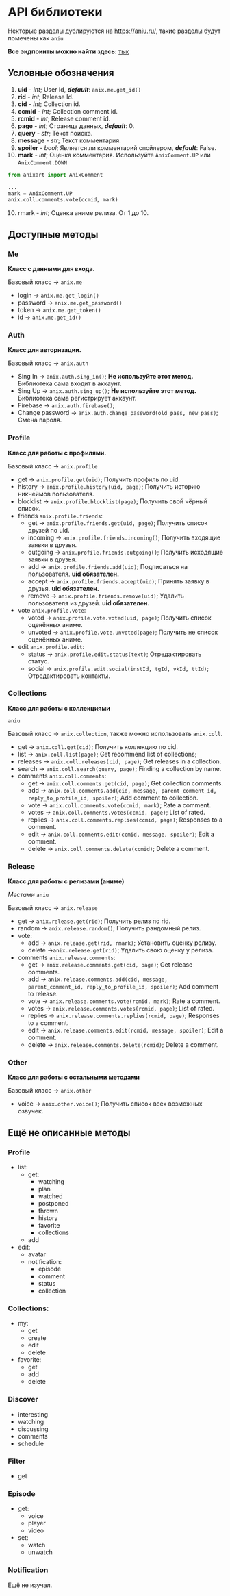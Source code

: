 # API библиотеки

Некторые разделы дублируются на https://aniu.ru/, такие разделы будут помечены как `aniu`

**Все эндпоинты можно найти здесь:** [тык](https://github.com/SantaSpeen/anixart/blob/master/anixart/methods.py "тык")

## **Условные обозначения**
1. **uid** - _int_; User Id, _**default**_: `anix.me.get_id()`
2. **rid** - _int_; Release Id.
3. **cid** - _int_; Collection id.
4. **ccmid** - _int_; Collection comment id.
4. **rcmid** - _int_; Release comment id.
5. **page** - _int_; Страница данных, **_default_**: 0.
6. **query** - _str_; Текст поиска.
7. **message** - _str_; Текст комментария.
8. **spoiler** - _bool_; Является ли комментарий спойлером, **_default_**: False.
9. **mark** - _int_; Оценка комментария. Используйте `AnixComment.UP` или `AnixComment.DOWN`
```python
from anixart import AnixComment

...
mark = AnixComment.UP
anix.coll.comments.vote(ccmid, mark)
```
10. rmark - _int_; Оценка аниме релиза. От 1 до 10.
## **Доступные методы**

### Me
**Класс с данными для входа.** 

Базовый класс -> `anix.me`

* login -> `anix.me.get_login()`
* password -> `anix.me.get_password()`
* token -> `anix.me.get_token()`
* id -> `anix.me.get_id()`

### Auth
**Класс для авторизации.** 

Базовый класс -> `anix.auth`

- Sing In -> `anix.auth.sing_in()`; **Не используйте этот метод.** Библиотека сама входит в аккаунт.
- Sing Up -> `anix.auth.sing_up()`; **Не используйте этот метод.** Библиотека сама регистрирует аккаунт.
- Firebase -> `anix.auth.firebase()`; 
- Change password -> `anix.auth.change_password(old_pass, new_pass)`; Смена пароля.

### Profile
**Класс для работы с профилями.** 

Базовый класс -> `anix.profile`

- get -> `anix.profile.get(uid)`; Получить профиль по uid.
- history -> `anix.profile.history(uid, page)`; Получить историю никнеймов пользователя.
- blocklist  -> `anix.profile.blocklist(page)`; Получить свой чёрный список.
- friends `anix.profile.friends`: 
  * get -> `anix.profile.friends.get(uid, page)`; Получить список друзей по uid.
  * incoming -> `anix.profile.friends.incoming()`; Получить входящие заявки в друзья.
  * outgoing -> `anix.profile.friends.outgoing()`; Получить исходящие заявки в друзья.
  * add -> `anix.profile.friends.add(uid)`; Подписаться на пользователя. **uid обязателен.** 
  * accept -> `anix.profile.friends.accept(uid)`; Принять заявку в друзья. **uid обязателен.**
  * remove -> `anix.profile.friends.remove(uid)`; Удалить пользователя из друзей. **uid обязателен.**
- vote `anix.profile.vote`: 
  * voted -> `anix.profile.vote.voted(uid, page)`; Получить список оценённых аниме. 
  * unvoted -> `anix.profile.vote.unvoted(page)`; Получить не список оценённых аниме. 
- edit `anix.profile.edit`: 
  * status -> `anix.profile.edit.status(text)`; Отредактировать статус.
  * social -> `anix.profile.edit.social(instId, tgId, vkId, ttId)`; Отредактировать контакты.

### Collections
**Класс для работы с коллекциями** 

`aniu`

Базовый класс -> `anix.collection`, также можно использовать `anix.coll`.

- get -> `anix.coll.get(cid)`; Получить коллекцию по cid.
- list -> `anix.coll.list(page)`; Get recommend list of collections;
- releases -> `anix.coll.releases(cid, page)`; Get releases in a collection.
- search -> `anix.coll.search(query, page)`; Finding a collection by name.
- comments `anix.coll.comments`:
  * get -> `anix.coll.comments.get(cid, page)`; Get collection comments.
  * add -> `anix.coll.comments.add(cid, message, parent_comment_id, reply_to_profile_id, spoiler)`; Add comment to collection.
  * vote -> `anix.coll.comments.vote(ccmid, mark)`; Rate a comment.
  * votes -> `anix.coll.comments.votes(ccmid, page)`; List of rated.
  * replies -> `anix.coll.comments.replies(ccmid, page)`; Responses to a comment.
  * edit -> `anix.coll.comments.edit(ccmid, message, spoiler)`; Edit a comment.
  * delete -> `anix.coll.comments.delete(ccmid)`; Delete a comment.
  
  
### Release
**Класс для работы с релизами (аниме)**

_Местами_ `aniu` 

Базовый класс -> `anix.release`

- get -> `anix.release.get(rid)`; Получить релиз по rid.
- random -> `anix.release.random()`; Получить рандомный релиз.
- vote:
    * add -> `anix.release.get(rid, rmark)`; Установить оценку релизу.
    * delete ->`anix.release.get(rid)`; Удалить свою оценку у релиза.
- comments `anix.release.comments`:
  * get -> `anix.release.comments.get(cid, page)`; Get release comments.
  * add -> `anix.release.comments.add(cid, message, parent_comment_id, reply_to_profile_id, spoiler)`; Add comment to release.
  * vote -> `anix.release.comments.vote(rcmid, mark)`; Rate a comment.
  * votes -> `anix.release.comments.votes(rcmid, page)`; List of rated.
  * replies -> `anix.release.comments.replies(rcmid, page)`; Responses to a comment.
  * edit -> `anix.release.comments.edit(rcmid, message, spoiler)`; Edit a comment.
  * delete -> `anix.release.comments.delete(rcmid)`; Delete a comment.

### Other
**Класс для работы с остальными методами** 

Базовый класс -> `anix.other`

- voice -> `anix.other.voice()`; Получить список всех возможных озвучек.

## **Ещё не описанные методы**

### Profile
- list:
  * get:
    - watching
    - plan
    - watched
    - postponed
    - thrown
    - history
    - favorite 
    - collections
  * add
- edit:
    * avatar
    * notification:
        - episode
        - comment
        - status
        - collection

### Collections:
- my:
  * get
  * create
  * edit
  * delete
- favorite:
    * get
    * add
    * delete

### Discover
- interesting
- watching
- discussing
- comments
- schedule

### Filter
- get

### Episode
- get: 
  - voice
  - player
  - video
- set:
    - watch
    - unwatch
    
### Notification
Ещё не изучал.
